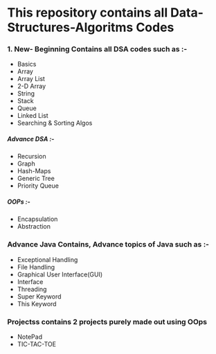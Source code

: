 # This repository contains all Data-Structures-Algoritms Codes

### 1. New- Beginning Contains all DSA codes such as :-
- Basics
- Array
- Array List
- 2-D Array
- String
- Stack 
- Queue
- Linked List
- Searching & Sorting Algos

##### Advance DSA :-
- Recursion
- Graph
- Hash-Maps
- Generic Tree
- Priority Queue
##### OOPs :-
- Encapsulation
- Abstraction

### Advance Java Contains, Advance topics of Java such as :-
- Exceptional Handling
- File Handling
- Graphical User Interface(GUI)
- Interface
- Threading
- Super Keyword
- This Keyword

### Projectss contains 2 projects purely made out using OOps
- NotePad
- TIC-TAC-TOE
